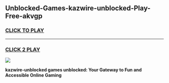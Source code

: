 
## Unblocked-Games-kazwire-unblocked-Play-Free-akvgp
<h3>
<a href="https://premium76.site?title=kazwire-unblocked&ref=23A">CLICK TO PLAY</a></h3>
<hr>

<h3>
<a href="https://premium76.site?title=kazwire-unblocked&ref=23A">CLICK 2 PLAY</a>
  
</h3>

<a href="https://premium76.site?title=kazwire-unblocked&ref=23A"><img src="https://clearcache.store/games.png"></a>


**kazwire-unblocked games unblocked: Your Gateway to Fun and Accessible Online Gaming**
